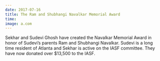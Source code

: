 ```yaml
---
date: 2017-07-16
title: The Ram and Shubhangi Navalkar Memorial Award
time:
image: a.com
---
```

Sekhar and Sudevi Ghosh have created the Navalkar Memorial Award in
honor of Sudevi’s parents Ram and Shubhangi Navalkar. Sudevi is a long
time resident of Atlanta and Sekhar is active on the IASF committee. They
have now donated over $13,500 to the IASF.